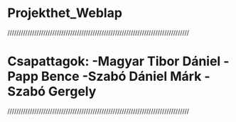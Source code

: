 # Projekthet_Weblap
/////////////////////////////////////////////////////////////////////////////////
# Csapattagok: -Magyar Tibor Dániel -Papp Bence -Szabó Dániel Márk -Szabó Gergely
/////////////////////////////////////////////////////////////////////////////////